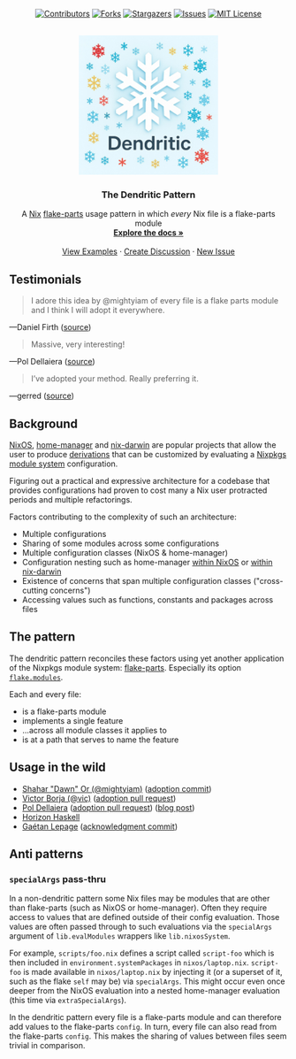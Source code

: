 <a id="readme-top"></a>
<div align="center">

[![Contributors][contributors-shield]][contributors-url]
[![Forks][forks-shield]][forks-url]
[![Stargazers][stars-shield]][stars-url]
[![Issues][issues-shield]][issues-url]
[![MIT License][license-shield]][license-url]

</div>

<!-- PROJECT LOGO -->
<br />
<div align="center">
  <a href="https://github.com/mightyiam/dendritic">
    <img src="logo.jpg" alt="Logo" width="50%" height="50%">
  </a>

  <h3 align="center">The Dendritic Pattern</h3>

  <p align="center">
    A <a href="https://nix.dev">Nix</a> <a href="https://flake.parts">flake-parts</a> usage pattern in which <i>every</i> Nix file is a flake-parts module
    <br />
    <a href="https://github.com/mightyiam/dendritic"><strong>Explore the docs »</strong></a>
    <br />
    <br />
    <a href="https://github.com/mightyiam/dendritic#usage-in-the-wild">View Examples</a>
    &middot;
    <a href="https://github.com/mightyiam/dendritic/discussions/new/choose">Create Discussion</a>
    &middot;
    <a href="https://github.com/mightyiam/dendritic/issues/new/choose">New Issue</a>
  </p>
</div>

## Testimonials

> I adore this idea by @mightyiam of every file is a flake parts module and I think I will adopt it everywhere.

—Daniel Firth ([source](https://x.com/locallycompact/status/1909188620038046038))

> Massive, very interesting!

—Pol Dellaiera ([source](https://discourse.nixos.org/t/pattern-every-file-is-a-flake-parts-module/61271/2?u=mightyiam))

> I’ve adopted your method. Really preferring it.

—gerred ([source](https://x.com/devgerred/status/1909206297532117469))

## Background

[NixOS](https://nixos.org/manual/nixos/unstable/),
[home-manager](https://github.com/nix-community/home-manager) and
[nix-darwin](https://github.com/nix-darwin/nix-darwin)
are popular projects that allow the user to produce [derivations](https://nix.dev/tutorials/nix-language.html#derivations)
that can be customized by evaluating a [Nixpkgs module system](https://nix.dev/tutorials/module-system/) configuration.

Figuring out a practical and expressive architecture for a codebase that provides configurations had proven to cost many a Nix user protracted periods and multiple refactorings.

Factors contributing to the complexity of such an architecture:

- Multiple configurations
- Sharing of some modules across some configurations
- Multiple configuration classes (NixOS & home-manager)
- Configuration nesting such as home-manager [within NixOS](https://nix-community.github.io/home-manager/index.xhtml#sec-install-nixos-module) or [within nix-darwin](https://nix-community.github.io/home-manager/index.xhtml#sec-install-nix-darwin-module)
- Existence of concerns that span multiple configuration classes ("cross-cutting concerns")
- Accessing values such as functions, constants and packages across files

## The pattern

The dendritic pattern reconciles these factors using yet another application of the Nixpkgs module system: [flake-parts](https://flake.parts).
Especially its option [`flake.modules`](https://flake.parts/options/flake-parts-modules.html).

Each and every file:
- is a flake-parts module
- implements a single feature
- ...across all module classes it applies to
- is at a path that serves to name the feature

## Usage in the wild

- [Shahar "Dawn" Or (@mightyiam)](https://github.com/mightyiam/infra) ([adoption commit](https://github.com/mightyiam/infra/commit/b45e9e13759017fe18950ccc3b6deee2347e9175))
- [Victor Borja (@vic)](https://github.com/vic/vix) ([adoption pull request](https://github.com/vic/vix/pull/115))
- [Pol Dellaiera](https://github.com/drupol/nixos-x260) ([adoption pull request](https://github.com/drupol/nixos-x260/pull/83)) ([blog post](https://not-a-number.io/2025/refactoring-my-infrastructure-as-code-configurations/))
- [Horizon Haskell](https://gitlab.horizon-haskell.net/nix/gitlab-ci)
- [Gaétan Lepage](https://github.com/GaetanLepage/nix-config) ([acknowledgment commit](https://github.com/GaetanLepage/nix-config/commit/3ed89eae1a8e13c1910eac5f89f2cdb4f48756ff))

## Anti patterns

### `specialArgs` pass-thru

In a non-dendritic pattern some Nix files may be modules that are other than flake-parts
(such as NixOS or home-manager).
Often they require access to values that are defined outside of their config evaluation.
Those values are often passed through to such evaluations
via the `specialArgs` argument of `lib.evalModules` wrappers like `lib.nixosSystem`.

For example, `scripts/foo.nix` defines a script called `script-foo`
which is then included in `environment.systemPackages` in `nixos/laptop.nix`.
`script-foo` is made available in `nixos/laptop.nix` by injecting it
(or a superset of it, such as the flake `self` may be) via `specialArgs`.
This might occur even once deeper from the NixOS evaluation into a nested home-manager evaluation
(this time via `extraSpecialArgs`).

In the dendritic pattern
every file is a flake-parts module and can therefore add values to the flake-parts `config`.
In turn, every file can also read from the flake-parts `config`.
This makes the sharing of values between files seem trivial in comparison.
<!-- MARKDOWN LINKS & IMAGES -->
[contributors-shield]: https://img.shields.io/github/contributors/mightyiam/dendritic.svg?style=for-the-badge
[contributors-url]: https://github.com/mightyiam/dendritic/graphs/contributors
[forks-shield]: https://img.shields.io/github/forks/mightyiam/dendritic.svg?style=for-the-badge
[forks-url]: https://github.com/mightyiam/dendritic/network/members
[stars-shield]: https://img.shields.io/github/stars/mightyiam/dendritic.svg?style=for-the-badge
[stars-url]: https://github.com/mightyiam/dendritic/stargazers
[issues-shield]: https://img.shields.io/github/issues/mightyiam/dendritic.svg?style=for-the-badge
[issues-url]: https://github.com/mightyiam/dendritic/issues
[license-shield]: https://img.shields.io/github/license/mightyiam/dendritic.svg?style=for-the-badge
[license-url]: https://github.com/mightyiam/dendritic/blob/master/LICENSE.txt
